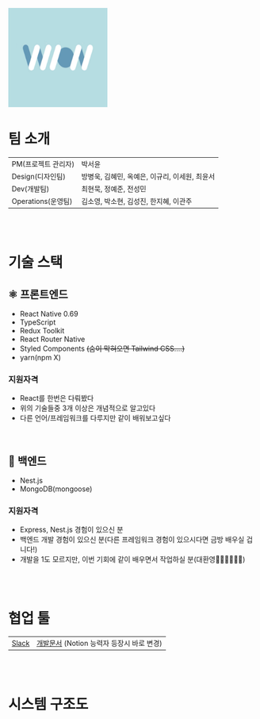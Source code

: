 <img
  src="https://github.com/danielyj147/wion/blob/main/wion_logo.png"
  alt="Italian Trulli"
  width="200"
  height="200"
/>

<h1>팀 소개</h1>
<table>
  <tr>
    <td>PM(프로젝트 관리자)</td>
    <td>박서윤</td>
  </tr>
  <tr>
    <td>Design(디자인팀)</td>
    <td>방병욱, 김혜민, 옥예은, 이규리, 이세원, 최윤서</td>
  </tr>
  <tr>
    <td>Dev(개발팀)</td>
    <td>최현묵, 정예준, 전성민</td>
  </tr>
  <tr>
    <td>Operations(운영팀)</td>
    <td>김소영, 박소현, 김성진, 한지혜, 이관주</td>
  </tr>
</table>

</br>
</br>

<h1>기술 스택</h1>

## ⚛️ 프론트엔드

- React Native 0.69
- TypeScript
- Redux Toolkit
- React Router Native
- Styled Components <s>(숨이 막혀오면 Tailwind CSS....)</s>
- yarn(npm X)

### 지원자격

- React를 한번은 다뤄봤다
- 위의 기술들중 3개 이상은 개념적으로 알고있다 
- 다른 언어/프레임워크를 다루지만 같이 배워보고싶다

</br>

## 🐬 백엔드

- Nest.js
- MongoDB(mongoose)

### 지원자격

- Express, Nest.js 경험이 있으신 분
- 백엔드 개발 경험이 있으신 분(다른 프레임워크 경험이 있으시다면 금방 배우실 겁니다!)
- 개발을 1도 모르지만, 이번 기회에 같이 배우면서 작업하실 분(대환영🙇‍♂🙇‍♂🙇‍♂)

</br>
</br>

<h1>협업 툴</h1>
<table>
  <tr>
    <td>
      <a
        href="https://join.slack.com/t/wion-workspace/shared_invite/zt-1dos1w7pv-dlyTmDmkOjYp5pjs7kHS8w"
        >Slack</a
      >
    </td>
    <td>
      <a
        href="https://docs.google.com/document/d/1Sbs515iTLo5PZHlzADYajagYliFWSaWuGYZVU1Ljczo/edit?usp=sharing"
        >개발문서</a
      >
      (Notion 능력자 등장시 바로 변경)
    </td>
  </tr>
</table>

</br>
</br>

<h1>시스템 구조도</h1>
